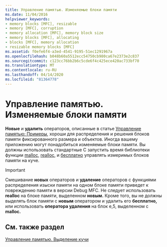 ```yaml
---
title: Управление памятью. Изменяемые блоки памяти
ms.date: 11/04/2016
helpviewer_keywords:
- memory blocks [MFC], resizable
- memory [MFC], corruption
- memory allocation [MFC], memory block size
- memory blocks [MFC], allocating
- blocks [MFC], memory allocation
- resizable memory blocks [MFC]
ms.assetid: f0efe6f4-a3ed-4541-9195-51ec1291967a
ms.openlocfilehash: b048b60a5512ecc54750cb980ca67e2373e2c837
ms.sourcegitcommit: c123cc76bb2b6c5cde6f4c425ece420ac733bf70
ms.translationtype: MT
ms.contentlocale: ru-RU
ms.lasthandoff: 04/14/2020
ms.locfileid: "81364778"
---
```

# <a name="memory-management-resizable-memory-blocks"></a>Управление памятью. Изменяемые блоки памяти

**Новые** и **удалить** операторов, описанные в статье [Управление памятью: Примеры](../mfc/memory-management-examples.md), хороши для распределения и решения блоков памяти фиксированного размера и объектов. Иногда вашему приложению могут понадобиться изменяемые блоки памяти. Вы должны использовать стандартные C запустить время библиотеки функции [malloc,](../c-runtime-library/reference/malloc.md) [realloc](../c-runtime-library/reference/realloc.md), и [бесплатно](../c-runtime-library/reference/free.md) управлять измеримых блоков памяти на куче.

> [!IMPORTANT]
> Смешивание **новых** операторов и **удаление** операторов с функциями распределения изыски памяти на одном блоке памяти приведет к повреждению памяти в версии Debug MFC. Не следует использовать **realloc** на блоке памяти, выделенном **новым.** Кроме того, вы не должны выделять блок памяти с **новым** оператором и удалить его **бесплатно,** или использовать **оператора удаления** на блок е,5, выделенном с **malloc.**

## <a name="see-also"></a>См. также раздел

[Управление памятью. Выделение кучи](../mfc/memory-management-heap-allocation.md)
